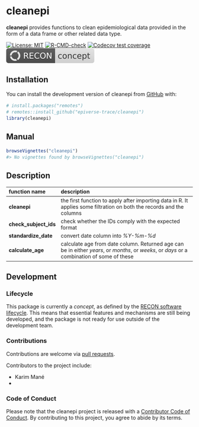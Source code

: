 
<!-- README.md is generated from README.Rmd. Please edit that file. -->
<!-- The code to render this README is stored in .github/workflows/render-readme.yaml -->
<!-- Variables marked with double curly braces will be transformed beforehand: -->
<!-- `packagename` is extracted from the DESCRIPTION file -->
<!-- `gh_repo` is extracted via a special environment variable in GitHub Actions -->
<!-- README.md is generated from README.Rmd. Please edit that file -->

# cleanepi

**cleanepi** provides functions to clean epidemiological data provided
in the form of a data frame or other related data type.

<!-- badges: start -->

[![License:
MIT](https://img.shields.io/badge/License-MIT-yellow.svg)](https://opensource.org/licenses/MIT)
[![R-CMD-check](https://github.com/epiverse-trace/cleanepi/actions/workflows/R-CMD-check.yaml/badge.svg)](https://github.com/epiverse-trace/cleanepi/actions/workflows/R-CMD-check.yaml)
[![Codecov test
coverage](https://codecov.io/gh/epiverse-trace/cleanepi/branch/main/graph/badge.svg)](https://app.codecov.io/gh/epiverse-trace/cleanepi?branch=main)
[![lifecycle-concept](https://raw.githubusercontent.com/reconverse/reconverse.github.io/master/images/badge-concept.svg)](https://www.reconverse.org/lifecycle.html#concept)
<!-- badges: end -->

## Installation

You can install the development version of cleanepi from
[GitHub](https://github.com/) with:

``` r
# install.packages("remotes")
# remotes::install_github("epiverse-trace/cleanepi")
library(cleanepi)
```

## Manual

``` r
browseVignettes("cleanepi")
#> No vignettes found by browseVignettes("cleanepi")
```

## Description

| function name         | description                                                                                                                                 |
|:----------------------|:--------------------------------------------------------------------------------------------------------------------------------------------|
| **cleanepi**          | the first function to apply after importing data in R. It applies some filtration on both the records and the columns                       |
| **check_subject_ids** | check whether the IDs comply with the expected format                                                                                       |
| **standardize_date**  | convert date column into *%Y-%m-%d*                                                                                                         |
| **calculate_age**     | calculate age from date column. Returned age can be in either *years*, or *months*, or *weeks*, or *days* or a combination of some of these |

## Development

### Lifecycle

This package is currently a *concept*, as defined by the [RECON software
lifecycle](https://www.reconverse.org/lifecycle.html). This means that
essential features and mechanisms are still being developed, and the
package is not ready for use outside of the development team.

### Contributions

Contributions are welcome via [pull
requests](https://github.com/epiverse-trace/cleanepi/pulls).

Contributors to the project include:

- Karim Mané
- 

### Code of Conduct

Please note that the cleanepi project is released with a [Contributor
Code of
Conduct](https://github.com/epiverse-trace/.github/blob/main/CODE_OF_CONDUCT.md).
By contributing to this project, you agree to abide by its terms.
